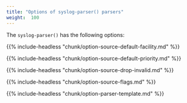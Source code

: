 ```yaml
---
title: "Options of syslog-parser() parsers"
weight:  100
---
```

<!-- DISCLAIMER: This file is based on the syslog-ng Open Source Edition documentation https://github.com/balabit/syslog-ng-ose-guides/commit/2f4a52ee61d1ea9ad27cb4f3168b95408fddfdf2 and is used under the terms of The syslog-ng Open Source Edition Documentation License. The file has been modified by Axoflow. -->

The `syslog-parser()` has the following options:

{{% include-headless "chunk/option-source-default-facility.md" %}}

{{% include-headless "chunk/option-source-default-priority.md" %}}

{{% include-headless "chunk/option-source-drop-invalid.md" %}}

{{% include-headless "chunk/option-source-flags.md" %}}

{{% include-headless "chunk/option-parser-template.md" %}}
